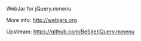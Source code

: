 WebJar for jQuery.mmenu

More info: http://webjars.org

Upstream: https://github.com/BeSite/jQuery.mmenu
